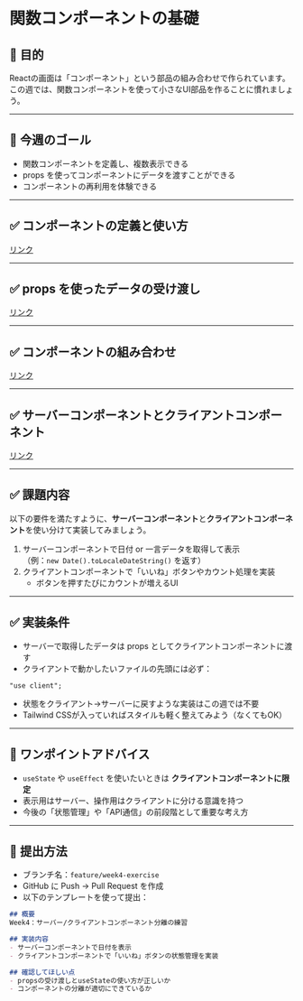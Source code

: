 # 関数コンポーネントの基礎

## 🎯 目的

Reactの画面は「コンポーネント」という部品の組み合わせで作られています。  
この週では、関数コンポーネントを使って小さなUI部品を作ることに慣れましょう。

---

## 🎯 今週のゴール

- 関数コンポーネントを定義し、複数表示できる
- props を使ってコンポーネントにデータを渡すことができる
- コンポーネントの再利用を体験できる

---

## ✅ コンポーネントの定義と使い方

[リンク](関数コンポーネントの定義と使い方.md)  

---

## ✅ props を使ったデータの受け渡し

[リンク](props%20を使った値の受け渡し.md)  

---

## ✅ コンポーネントの組み合わせ

[リンク](コンポーネントの組み合わせと構造化.md)  

---

## ✅ サーバーコンポーネントとクライアントコンポーネント

[リンク](サーバーコンポーネントとクライアントコンポーネント.md)  

---

## ✅ 課題内容

以下の要件を満たすように、**サーバーコンポーネント**と**クライアントコンポーネント**を使い分けて実装してみましょう。

1. サーバーコンポーネントで日付 or 一言データを取得して表示  
   （例：`new Date().toLocaleDateString()` を返す）
2. クライアントコンポーネントで「いいね」ボタンやカウント処理を実装  
   - ボタンを押すたびにカウントが増えるUI

---

## ✅ 実装条件

- サーバーで取得したデータは props としてクライアントコンポーネントに渡す
- クライアントで動かしたいファイルの先頭には必ず：

```tsx
"use client";
```

- 状態をクライアント→サーバーに戻すような実装はこの週では不要
- Tailwind CSSが入っていればスタイルも軽く整えてみよう（なくてもOK）

---

## 💬 ワンポイントアドバイス

- `useState` や `useEffect` を使いたいときは **クライアントコンポーネントに限定**
- 表示用はサーバー、操作用はクライアントに分ける意識を持つ
- 今後の「状態管理」や「API通信」の前段階として重要な考え方

---

## 🔄 提出方法

- ブランチ名：`feature/week4-exercise`
- GitHub に Push → Pull Request を作成
- 以下のテンプレートを使って提出：

```markdown
## 概要
Week4：サーバー/クライアントコンポーネント分離の練習

## 実装内容
- サーバーコンポーネントで日付を表示
- クライアントコンポーネントで「いいね」ボタンの状態管理を実装

## 確認してほしい点
- propsの受け渡しとuseStateの使い方が正しいか
- コンポーネントの分離が適切にできているか
```

<!-- 課題を提出する際、プルリクエストに以下を貼り付けてください

## 📊 評価チェックリスト（Week 9：関数コンポーネントの基礎）

※ 各観点ごとにチェック数を数え、下記ルールで点数化  
（チェック数 0個=0点 / 1個=1点 / 2個=3点 / 3個以上=5点）

---

### 🎯 成果物（アウトプットの完成度）

- [ ] 複数の関数コンポーネントが定義され、画面に表示されている
- [ ] TSX構文でタグや文字列、変数などが正しく出力されている
- [ ] propsを使って表示内容を変えたコンポーネントが存在する
- [ ] propsの型定義ができている（TypeScript）

---

### 📚 知識理解（仕組みや構文の理解）※やさしい版

- [ ] 関数コンポーネントとは何か（JSの関数 + TSX）を説明できる
- [ ] TSXは1つのタグで囲う必要があることを理解している
- [ ] propsを使って値を受け取れることを知っている
- [ ] propsに型をつける方法（interface や type）を1つ知っている

---

### 💬 説明力（なぜその構成にしたか）※やさしい版

- [ ] なぜコンポーネントを分けたのかを説明できる（再利用・整理のため等）
- [ ] propsで何を渡しているのか、自分の言葉で説明できる
- [ ] 表示される内容がどのように決まるか説明できる
- [ ] 型定義がどこにあって、何のために使っているか話せる

---

### 🔧 自己修正（修正・改善の自走力）

- [ ] 表示の崩れや構文ミスを自分で見つけて修正している
- [ ] props名のミスや型の不整合などを自力で直している
- [ ] 冗長なコードを分割・整理するなど、自主的な改善をしている
- [ ] propsの型が不要に複雑でないよう、簡潔に記述している

---

📝 評価観点ごとのチェック数を数え、以下のように点数に換算してください：

| チェック数 | 点数 |
|------------|------|
| 0個        | 0点  |
| 1個        | 1点  |
| 2個        | 3点  |
| 3〜4個     | 5点  |

-->